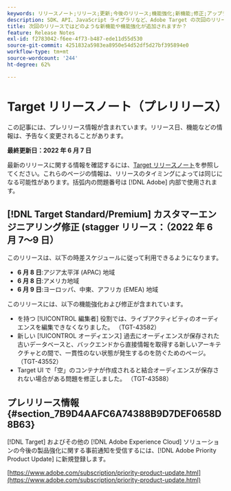 ```yaml
---
keywords: リリースノート;リリース;更新;今後のリリース;機能強化;新機能;修正;アップデート;プレリリース
description: SDK、API、JavaScript ライブラリなど、Adobe Target の次回のリリースに含まれている新機能、機能強化および修正について説明します。
title: 次回のリリースではどのような新機能や機能強化が追加されますか？
feature: Release Notes
exl-id: f2783042-f6ee-4f73-b487-ede11d55d530
source-git-commit: 4251832a5983ea8950e54d52df5d27bf395894e0
workflow-type: tm+mt
source-wordcount: '244'
ht-degree: 62%

---
```


# Target リリースノート（プレリリース）

この記事には、プレリリース情報が含まれています。リリース日、機能などの情報は、予告なく変更されることがあります。

**最終更新日：2022 年 6 月 7 日**

最新のリリースに関する情報を確認するには、[Target リリースノート](release-notes.md)を参照してください。これらのページの情報は、リリースのタイミングによっては同じになる可能性があります。括弧内の問題番号は [!DNL Adobe] 内部で使用されます。

## [!DNL Target Standard/Premium] カスタマーエンジニアリング修正 (stagger リリース：（2022 年 6 月 7～9 日）

このリリースは、以下の時差スケジュールに従って利用できるようになります。

* **6 月 8 日**:アジア太平洋 (APAC) 地域
* **6 月 8 日**:アメリカ地域
* **6 月 9 日**:ヨーロッパ、中東、アフリカ (EMEA) 地域

このリリースには、以下の機能強化および修正が含まれています。

* を持つ [!UICONTROL 編集者] 役割では、ライブアクティビティのオーディエンスを編集できなくなりました。 （TGT-43582）
* 新しい [!UICONTROL オーディエンス] 過去にオーディエンスが保存された古いデータベースと、バックエンドから直接情報を取得する新しいアーキテクチャとの間で、一貫性のない状態が発生するのを防ぐためのページ。 （TGT-43552）
* Target UI で「空」のコンテナが作成されると結合オーディエンスが保存されない場合がある問題を修正しました。 （TGT-43588）

## プレリリース情報 {#section_7B9D4AAFC6A74388B9D7DEF0658D8B63}

[!DNL Target] およびその他の [!DNL Adobe Experience Cloud] ソリューションの今後の製品強化に関する事前通知を受信するには、[!DNL Adobe Priority Product Update] に新規登録します。

[https://www.adobe.com/subscription/priority-product-update.html](https://www.adobe.com/subscription/priority-product-update.html)
